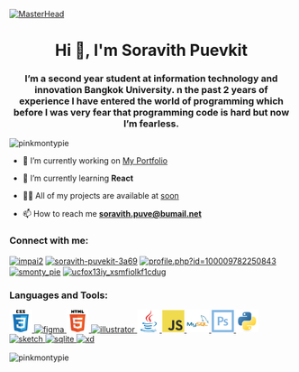 [![MasterHead](https://cdn.discordapp.com/attachments/409310142576984074/1068163058402332722/1d26c5b022c071fb8f1e3ae2f0f65ba9_1.gif)](https://www.youtube.com/watch?v=vVAgwHGF2Gc)
<h1 align="center">Hi 👋, I'm Soravith Puevkit</h1>
<h3 align="center">I’m a second year student at information technology and innovation Bangkok University. n the past 2 years of experience I have entered the world of programming which before I was very fear that programming code is hard but now I’m fearless.</h3>

<p align="left"> <img src="https://komarev.com/ghpvc/?username=pinkmontypie&label=Profile%20views&color=0e75b6&style=flat" alt="pinkmontypie" /> </p>

- 🔭 I’m currently working on [My Portfolio](https://github.com/PinkMontyPie/Website-Portfolio)

- 🌱 I’m currently learning **React**

- 👨‍💻 All of my projects are available at [soon](soon)

- 📫 How to reach me **soravith.puve@bumail.net**

<h3 align="left">Connect with me:</h3>
<p align="left">
<a href="https://twitter.com/impai2" target="blank"><img align="center" src="https://raw.githubusercontent.com/rahuldkjain/github-profile-readme-generator/master/src/images/icons/Social/twitter.svg" alt="impai2" height="30" width="40" /></a>
<a href="https://www.linkedin.com/in/soravith-puvekit-3a6962147/" target="blank"><img align="center" src="https://raw.githubusercontent.com/rahuldkjain/github-profile-readme-generator/master/src/images/icons/Social/linked-in-alt.svg" alt="soravith-puvekit-3a69" height="30" width="40" /></a>
<a href="https://fb.com/profile.php?id=100009782250843" target="blank"><img align="center" src="https://raw.githubusercontent.com/rahuldkjain/github-profile-readme-generator/master/src/images/icons/Social/facebook.svg" alt="profile.php?id=100009782250843" height="30" width="40" /></a>
<a href="https://instagram.com/smonty_pie" target="blank"><img align="center" src="https://raw.githubusercontent.com/rahuldkjain/github-profile-readme-generator/master/src/images/icons/Social/instagram.svg" alt="smonty_pie" height="30" width="40" /></a>
<a href="https://www.youtube.com/channel/UCfOX13IY_XsMfiOlkF1cDug" target="blank"><img align="center" src="https://raw.githubusercontent.com/rahuldkjain/github-profile-readme-generator/master/src/images/icons/Social/youtube.svg" alt="ucfox13iy_xsmfiolkf1cdug" height="30" width="40" /></a>
</p>

<h3 align="left">Languages and Tools:</h3>
<p align="left"> <a href="https://www.w3schools.com/css/" target="_blank" rel="noreferrer"> <img src="https://raw.githubusercontent.com/devicons/devicon/master/icons/css3/css3-original-wordmark.svg" alt="css3" width="40" height="40"/> </a> <a href="https://www.figma.com/" target="_blank" rel="noreferrer"> <img src="https://www.vectorlogo.zone/logos/figma/figma-icon.svg" alt="figma" width="40" height="40"/> </a> <a href="https://www.w3.org/html/" target="_blank" rel="noreferrer"> <img src="https://raw.githubusercontent.com/devicons/devicon/master/icons/html5/html5-original-wordmark.svg" alt="html5" width="40" height="40"/> </a> <a href="https://www.adobe.com/in/products/illustrator.html" target="_blank" rel="noreferrer"> <img src="https://www.vectorlogo.zone/logos/adobe_illustrator/adobe_illustrator-icon.svg" alt="illustrator" width="40" height="40"/> </a> <a href="https://www.java.com" target="_blank" rel="noreferrer"> <img src="https://raw.githubusercontent.com/devicons/devicon/master/icons/java/java-original.svg" alt="java" width="40" height="40"/> </a> <a href="https://developer.mozilla.org/en-US/docs/Web/JavaScript" target="_blank" rel="noreferrer"> <img src="https://raw.githubusercontent.com/devicons/devicon/master/icons/javascript/javascript-original.svg" alt="javascript" width="40" height="40"/> </a> <a href="https://www.mysql.com/" target="_blank" rel="noreferrer"> <img src="https://raw.githubusercontent.com/devicons/devicon/master/icons/mysql/mysql-original-wordmark.svg" alt="mysql" width="40" height="40"/> </a> <a href="https://www.photoshop.com/en" target="_blank" rel="noreferrer"> <img src="https://raw.githubusercontent.com/devicons/devicon/master/icons/photoshop/photoshop-line.svg" alt="photoshop" width="40" height="40"/> </a> <a href="https://www.python.org" target="_blank" rel="noreferrer"> <img src="https://raw.githubusercontent.com/devicons/devicon/master/icons/python/python-original.svg" alt="python" width="40" height="40"/> </a> <a href="https://www.sketch.com/" target="_blank" rel="noreferrer"> <img src="https://www.vectorlogo.zone/logos/sketchapp/sketchapp-icon.svg" alt="sketch" width="40" height="40"/> </a> <a href="https://www.sqlite.org/" target="_blank" rel="noreferrer"> <img src="https://www.vectorlogo.zone/logos/sqlite/sqlite-icon.svg" alt="sqlite" width="40" height="40"/> </a> <a href="https://www.adobe.com/products/xd.html" target="_blank" rel="noreferrer"> <img src="https://cdn.worldvectorlogo.com/logos/adobe-xd.svg" alt="xd" width="40" height="40"/> </a> </p>

<p><img align="center" src="https://github-readme-streak-stats.herokuapp.com/?user=pinkmontypie&" alt="pinkmontypie" /></p>

